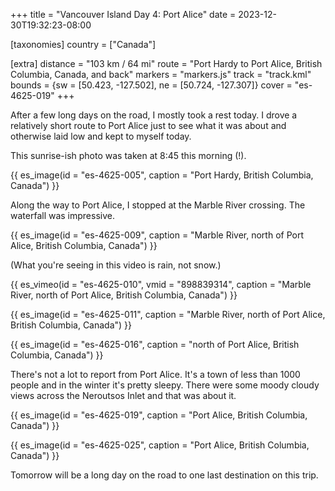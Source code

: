 +++
title = "Vancouver Island Day 4: Port Alice"
date = 2023-12-30T19:32:23-08:00

[taxonomies]
country = ["Canada"]

[extra]
distance = "103 km / 64 mi"
route = "Port Hardy to Port Alice, British Columbia, Canada, and back"
markers = "markers.js"
track = "track.kml"
bounds = {sw = [50.423, -127.502], ne = [50.724, -127.307]}
cover = "es-4625-019"
+++

After a few long days on the road, I mostly took a rest today. I drove a relatively short route to Port Alice just to see what it was about and otherwise laid low and kept to myself today.

<!-- more -->

This sunrise-ish photo was taken at 8:45 this morning (!).

{{ es_image(id = "es-4625-005", caption = "Port Hardy, British Columbia, Canada") }}

Along the way to Port Alice, I stopped at the Marble River crossing. The waterfall was impressive.

{{ es_image(id = "es-4625-009", caption = "Marble River, north of Port Alice, British Columbia, Canada") }}

(What you're seeing in this video is rain, not snow.)

{{ es_vimeo(id = "es-4625-010", vmid = "898839314", caption = "Marble River, north of Port Alice, British Columbia, Canada") }}

{{ es_image(id = "es-4625-011", caption = "Marble River, north of Port Alice, British Columbia, Canada") }}

{{ es_image(id = "es-4625-016", caption = "north of Port Alice, British Columbia, Canada") }}

There's not a lot to report from Port Alice. It's a town of less than 1000 people and in the winter it's pretty sleepy. There were some moody cloudy views across the Neroutsos Inlet and that was about it.

{{ es_image(id = "es-4625-019", caption = "Port Alice, British Columbia, Canada") }}

{{ es_image(id = "es-4625-025", caption = "Port Alice, British Columbia, Canada") }}

Tomorrow will be a long day on the road to one last destination on this trip.
